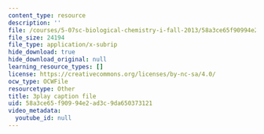 ```yaml
---
content_type: resource
description: ''
file: /courses/5-07sc-biological-chemistry-i-fall-2013/58a3ce65f90994e2ad3c9da650373121_LCiH8faydGk.srt
file_size: 24194
file_type: application/x-subrip
hide_download: true
hide_download_original: null
learning_resource_types: []
license: https://creativecommons.org/licenses/by-nc-sa/4.0/
ocw_type: OCWFile
resourcetype: Other
title: 3play caption file
uid: 58a3ce65-f909-94e2-ad3c-9da650373121
video_metadata:
  youtube_id: null
---
```

